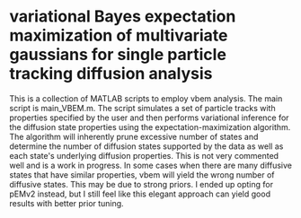 # variational Bayes expectation maximization of multivariate gaussians for single particle tracking diffusion analysis

This is a collection of MATLAB scripts to employ vbem analysis.  The main script is main_VBEM.m. The script simulates a set of particle tracks with properties specified by the user and then performs variational inference for the diffusion state properties using the expectation-maximization algorithm.  The algorithm will inherently prune excessive number of states and determine the number of diffusion states supported by the data as well as each state's underlying diffusion properties.  This is not very commented well and is a work in progress.  In some cases when there are many diffusive states that have similar properties, vbem will yield the wrong number of diffusive states.  This may be due to strong priors.  I ended up opting for pEMv2 instead, but I still feel like this elegant approach can yield good results with better prior tuning.
